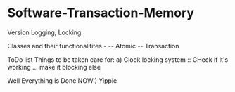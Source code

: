 # Software-Transaction-Memory

Version Logging, Locking

Classes and their functionalitites - 
-- Atomic
-- Transaction

ToDo list
Things to be taken care for:
a) Clock locking system :: CHeck if it's working ... make it blocking else



Well Everything is Done NOW:) Yippie
